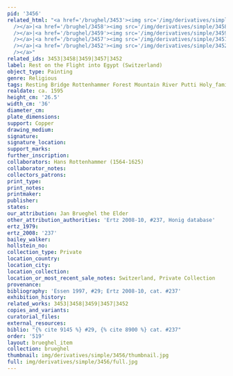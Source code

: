 ```yaml
---
pid: '3456'
related_html: "<a href='/brughel/3453'><img src='/img/derivatives/simple/3453/thumbnail.jpg'
  /></a>|<a href='/brughel/3458'><img src='/img/derivatives/simple/3458/thumbnail.jpg'
  /></a>|<a href='/brughel/3459'><img src='/img/derivatives/simple/3459/thumbnail.jpg'
  /></a>|<a href='/brughel/3457'><img src='/img/derivatives/simple/3457/thumbnail.jpg'
  /></a>|<a href='/brughel/3452'><img src='/img/derivatives/simple/3452/thumbnail.jpg'
  /></a>"
related_ids: 3453|3458|3459|3457|3452
label: Rest on the Flight into Egypt (Switzerland)
object_type: Painting
genre: Religious
tags: Resting Bridge Rottenhammer Forest Mountain River Putti Holy_family New_Testament
realdate: ca. 1595
height_cm: '26.5'
width_cm: '36'
diameter_cm: 
plate_dimensions: 
support: Copper
drawing_medium: 
signature: 
signature_location: 
support_marks: 
further_inscription: 
collaborators: Hans Rottenhammer (1564-1625)
collaborator_notes: 
collectors_patrons: 
print_type: 
print_notes: 
printmaker: 
publisher: 
states: 
our_attribution: Jan Brueghel the Elder
other_attribution_authorities: 'Ertz 2008-10, #237, Honig database'
ertz_1979: 
ertz_2008: '237'
bailey_walker: 
hollstein_no: 
collection_type: Private
location_country: 
location_city: 
location_collection: 
location_or_most_recent_sale_notes: Switzerland, Private Collection
provenance: 
bibliography: 'Essen 1997, #29; Ertz 2008-10, cat. #237'
exhibition_history: 
related_works: 3453|3458|3459|3457|3452
copies_and_variants: 
curatorial_files: 
external_resources: 
biblio: "{% cite 9145 %} #29, {% cite 8900 %} cat. #237"
order: '519'
layout: brueghel_item
collection: brueghel
thumbnail: img/derivatives/simple/3456/thumbnail.jpg
full: img/derivatives/simple/3456/full.jpg
---
```

